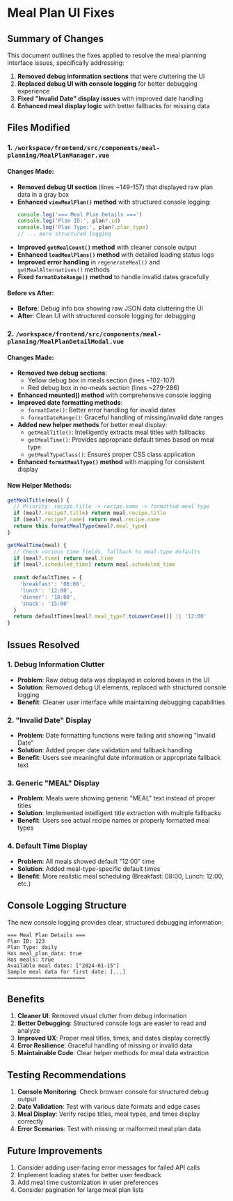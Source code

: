 # Meal Plan UI Fixes

## Summary of Changes

This document outlines the fixes applied to resolve the meal planning interface issues, specifically addressing:

1. **Removed debug information sections** that were cluttering the UI
2. **Replaced debug UI with console logging** for better debugging experience  
3. **Fixed "Invalid Date" display issues** with improved date handling
4. **Enhanced meal display logic** with better fallbacks for missing data

## Files Modified

### 1. `/workspace/frontend/src/components/meal-planning/MealPlanManager.vue`

#### Changes Made:
- **Removed debug UI section** (lines ~149-157) that displayed raw plan data in a gray box
- **Enhanced `viewMealPlan()` method** with structured console logging:
  ```javascript
  console.log('=== Meal Plan Details ===')
  console.log('Plan ID:', plan?.id)
  console.log('Plan Type:', plan?.plan_type)
  // ... more structured logging
  ```
- **Improved `getMealCount()` method** with cleaner console output
- **Enhanced `loadMealPlans()` method** with detailed loading status logs
- **Improved error handling** in `regenerateMeal()` and `getMealAlternatives()` methods
- **Fixed `formatDateRange()` method** to handle invalid dates gracefully

#### Before vs After:
- **Before**: Debug info box showing raw JSON data cluttering the UI
- **After**: Clean UI with structured console logging for debugging

### 2. `/workspace/frontend/src/components/meal-planning/MealPlanDetailModal.vue`

#### Changes Made:
- **Removed two debug sections**: 
  - Yellow debug box in meals section (lines ~102-107)
  - Red debug box in no-meals section (lines ~279-286)
- **Enhanced mounted() method** with comprehensive console logging
- **Improved date formatting methods**:
  - `formatDate()`: Better error handling for invalid dates
  - `formatDateRange()`: Graceful handling of missing/invalid date ranges
- **Added new helper methods** for better meal display:
  - `getMealTitle()`: Intelligently extracts meal titles with fallbacks
  - `getMealTime()`: Provides appropriate default times based on meal type
  - `getMealTypeClass()`: Ensures proper CSS class application
- **Enhanced `formatMealType()` method** with mapping for consistent display

#### New Helper Methods:

```javascript
getMealTitle(meal) {
  // Priority: recipe.title -> recipe.name -> formatted meal type
  if (meal?.recipe?.title) return meal.recipe.title
  if (meal?.recipe?.name) return meal.recipe.name
  return this.formatMealType(meal?.meal_type)
}

getMealTime(meal) {
  // Check various time fields, fallback to meal-type defaults
  if (meal?.time) return meal.time
  if (meal?.scheduled_time) return meal.scheduled_time
  
  const defaultTimes = {
    'breakfast': '08:00',
    'lunch': '12:00', 
    'dinner': '18:00',
    'snack': '15:00'
  }
  return defaultTimes[meal?.meal_type?.toLowerCase()] || '12:00'
}
```

## Issues Resolved

### 1. Debug Information Clutter
- **Problem**: Raw debug data was displayed in colored boxes in the UI
- **Solution**: Removed debug UI elements, replaced with structured console logging
- **Benefit**: Cleaner user interface while maintaining debugging capabilities

### 2. "Invalid Date" Display
- **Problem**: Date formatting functions were failing and showing "Invalid Date"  
- **Solution**: Added proper date validation and fallback handling
- **Benefit**: Users see meaningful date information or appropriate fallback text

### 3. Generic "MEAL" Display
- **Problem**: Meals were showing generic "MEAL" text instead of proper titles
- **Solution**: Implemented intelligent title extraction with multiple fallbacks
- **Benefit**: Users see actual recipe names or properly formatted meal types

### 4. Default Time Display  
- **Problem**: All meals showed default "12:00" time
- **Solution**: Added meal-type-specific default times
- **Benefit**: More realistic meal scheduling (Breakfast: 08:00, Lunch: 12:00, etc.)

## Console Logging Structure

The new console logging provides clear, structured debugging information:

```
=== Meal Plan Details ===
Plan ID: 123
Plan Type: daily
Has meal_plan_data: true
Has meals: true
Available meal dates: ["2024-01-15"]
Sample meal data for first date: [...]
=========================
```

## Benefits

1. **Cleaner UI**: Removed visual clutter from debug information
2. **Better Debugging**: Structured console logs are easier to read and analyze
3. **Improved UX**: Proper meal titles, times, and dates display correctly
4. **Error Resilience**: Graceful handling of missing or invalid data
5. **Maintainable Code**: Clear helper methods for meal data extraction

## Testing Recommendations

1. **Console Monitoring**: Check browser console for structured debug output
2. **Date Validation**: Test with various date formats and edge cases
3. **Meal Display**: Verify recipe titles, meal types, and times display correctly
4. **Error Scenarios**: Test with missing or malformed meal plan data

## Future Improvements

1. Consider adding user-facing error messages for failed API calls
2. Implement loading states for better user feedback
3. Add meal time customization in user preferences
4. Consider pagination for large meal plan lists